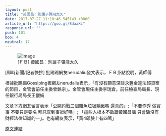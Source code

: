 ```yaml
---
layout: post
title: "黃國昌：別讓子彈飛太久"
date: 2017-07-27 11:10:46.545143 +0800
article_url: "https://goo.gl/BdaaXi"
response_url: ""
push: 101
boo: 4
neutral: 17
---
```


<figure>
<img src="https://scontent-tpe1-1.xx.fbcdn.net/v/t1.0-1/p200x200/18446706_2040396506187525_8125506725031872370_n.jpg?oh=6c44c55c1dbc077d272e607c5fa64de8&oe=5A02F6FF" alt="image">
<figcaption>
[ＦＢ] 黃國昌：別讓子彈飛太久
</figcaption>
</figure>

[即時新聞/記者快抄] 批踢踢網友nerudaliu發文表示，ＦＢ卦點說明，黃師傅

根據批踢踢Gossiping板網友nerudaliu表示，「有沒有願意深談永豐金違法超貸案的節目，金管會前任主委曾銘宗」。金管會現任主委李瑞倉，前任檢查局局長、現任銀行局局長王儷娟

文章下方網友留言表示「公開約戰三個雜魚垃圾驕傲嗎                  還真的」;「不要作秀 做實事 不要只是要名 拜託查到事證好嗎」; 「這些人根本不敢跟黃國昌講 只會騙沒有財經法律知識的一」。也有網友表示，「黃4郎臉上有四嗎」

<a href = "https://www.ptt.cc/bbs/Gossiping/M.1501080822.A.582.html">原文連結</a>

